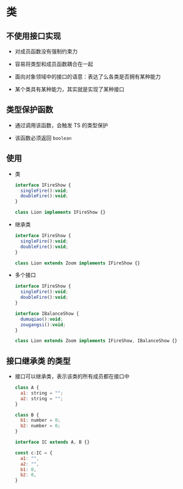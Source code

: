 # 类

## 不使用接口实现

*   对成员函数没有强制约束力

*   容易将类型和成员函数耦合在一起

*   面向对象领域中的接口的语意：表达了么各类是否拥有某种能力

*   某个类具有某种能力，其实就是实现了某种接口

## 类型保护函数

*   通过调用该函数，会触发 TS 的类型保护

*   该函数必须返回 `boolean`

## 使用

*   类

    ```javascript
    interface IFireShow {
      singleFire():void;
      doubleFire():void;
    }

    class Lion implements IFireShow {}
    ```

*   继承类

    ```javascript
    interface IFireShow {
      singleFire():void;
      doubleFire():void;
    }

    class Lion extends Zoom implements IFireShow {}
    ```

*   多个接口

    ```javascript
    interface IFireShow {
      singleFire():void;
      doubleFire():void;
    }

    interface IBalanceShow {
      dumuqiao():void;
      zougangsi():void;
    }

    class Lion extends Zoom implements IFireShow, IBalanceShow {}
    ```

## 接口继承类 的类型

*   接口可以继承类，表示该类的所有成员都在接口中

    ```javascript
    class A {
      a1: string = "";
      a2: string = "";
    }

    class B {
      b1: number = 0;
      b2: number = 0;
    }

    interface IC extends A, B {}

    const c:IC = {
      a1: "",
      a2: "",
      b1: 0,
      b2: 0,
    }
    ```
